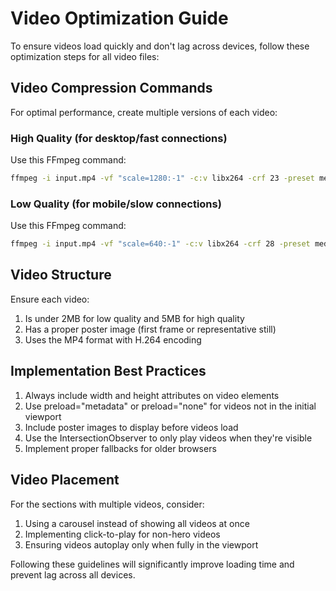 # Video Optimization Guide

To ensure videos load quickly and don't lag across devices, follow these optimization steps for all video files:

## Video Compression Commands

For optimal performance, create multiple versions of each video:

### High Quality (for desktop/fast connections)
Use this FFmpeg command:
```bash
ffmpeg -i input.mp4 -vf "scale=1280:-1" -c:v libx264 -crf 23 -preset medium -c:a aac -b:a 128k output-high.mp4
```

### Low Quality (for mobile/slow connections)
Use this FFmpeg command:
```bash
ffmpeg -i input.mp4 -vf "scale=640:-1" -c:v libx264 -crf 28 -preset medium -c:a aac -b:a 96k output-low.mp4
```

## Video Structure

Ensure each video:
1. Is under 2MB for low quality and 5MB for high quality
2. Has a proper poster image (first frame or representative still)
3. Uses the MP4 format with H.264 encoding

## Implementation Best Practices

1. Always include width and height attributes on video elements
2. Use preload="metadata" or preload="none" for videos not in the initial viewport
3. Include poster images to display before videos load
4. Use the IntersectionObserver to only play videos when they're visible
5. Implement proper fallbacks for older browsers

## Video Placement

For the sections with multiple videos, consider:
1. Using a carousel instead of showing all videos at once
2. Implementing click-to-play for non-hero videos
3. Ensuring videos autoplay only when fully in the viewport

Following these guidelines will significantly improve loading time and prevent lag across all devices. 